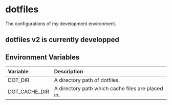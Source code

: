 # dotfiles

The configurations of my development environment.


## dotfiles v2 is currently developped

## Environment Variables

| Variable      | Description                                       |
|:--------------|:--------------------------------------------------|
| DOT_DIR       | A directory path of dotfiles.                     |
| DOT_CACHE_DIR | A directory path which cache files are placed in. |

